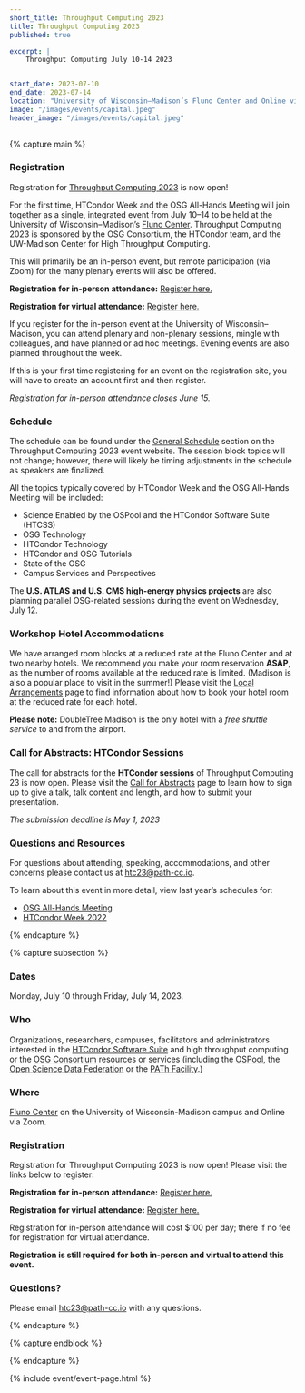 ```yaml
---
short_title: Throughput Computing 2023
title: Throughput Computing 2023
published: true

excerpt: |
    Throughput Computing July 10-14 2023


start_date: 2023-07-10
end_date: 2023-07-14
location: "University of Wisconsin–Madison’s Fluno Center and Online via Zoom"
image: "/images/events/capital.jpeg"
header_image: "/images/events/capital.jpeg"
---
```


{% capture main %}

### Registration

Registration for [Throughput Computing 2023](https://agenda.hep.wisc.edu/event/2014/) is now open!

For the first time, HTCondor Week and the OSG All-Hands Meeting will join together as a single, integrated event from July 10–14 to be held at the University of Wisconsin–Madison’s [Fluno Center](https://fluno.com/). Throughput Computing 2023 is sponsored by the OSG Consortium, the HTCondor team, and the UW-Madison Center for High Throughput Computing.

This will primarily be an in-person event, but remote participation (via Zoom) for the many plenary events will also be offered.

**Registration for in-person attendance:** [Register here.](https://uw.ungerboeck.com/prod/emc00/PublicSignIn.aspx?&aat=hAc2KhMWB4wgUAGwFEqLOM9xYB4D841E2wk3wrAJ6R8%3d)

**Registration for virtual attendance:** [Register here.](https://agenda.hep.wisc.edu/event/2014/registrations/251/)

If you register for the in-person event at the University of Wisconsin–Madison, you can attend plenary and non-plenary sessions, mingle with colleagues, and have planned or ad hoc meetings. Evening events are also planned throughout the week.

If this is your first time registering for an event on the registration site, you will have to create an account first and then register.

*Registration for in-person attendance closes June 15.*

### Schedule

The schedule can be found under the [General Schedule](https://agenda.hep.wisc.edu/event/2014/timetable/#20230710) section on the Throughput Computing  2023 event website. The session block topics will not change; however, there will likely be timing adjustments in the schedule as speakers are finalized.

All the topics typically covered by HTCondor Week and the OSG All-Hands Meeting will be included:

- Science Enabled by the OSPool and the HTCondor Software Suite (HTCSS)
- OSG Technology
- HTCondor Technology
- HTCondor and OSG Tutorials
- State of the OSG
- Campus  Services and Perspectives

The **U.S. ATLAS and U.S. CMS high-energy physics projects** are also planning parallel OSG-related sessions during the event on Wednesday, July 12.

### Workshop Hotel Accommodations

We have arranged room blocks at a reduced rate at the Fluno Center and at two nearby hotels. We recommend you make your room reservation **ASAP**, as the number of rooms available at the reduced rate is limited. (Madison is also a popular place to visit in the summer!) Please visit the [Local Arrangements](https://agenda.hep.wisc.edu/event/2014/page/55-local-arrangements) page to find information about how to book your hotel room at the reduced rate for each hotel.

**Please note:** DoubleTree Madison is the only hotel with a *free shuttle service* to and from the airport.

### Call for Abstracts: HTCondor Sessions

The call for abstracts for the **HTCondor sessions** of Throughput Computing 23 is now open. Please visit the [Call for Abstracts](https://agenda.hep.wisc.edu/event/2014/abstracts/) page to learn how to sign up to give a talk, talk content and length, and how to submit your presentation.

*The submission deadline is May 1, 2023*

### Questions and Resources

For questions about attending, speaking, accommodations, and other concerns please contact us at [htc23@path-cc.io](mailto:htc23@path-cc.io).

To learn about this event in more detail, view last year’s schedules for:

- [OSG All-Hands Meeting](https://osg-htc.org/all-hands/2022/schedule/)
- [HTCondor Week 2022](https://agenda.hep.wisc.edu/event/1733/timetable/#20220523)

{% endcapture %}


{% capture subsection %}
### Dates

Monday, July 10 through Friday, July 14, 2023.

### Who

Organizations, researchers, campuses, facilitators and administrators interested in the [HTCondor Software Suite](https://htcondor.org) and high throughput computing or the [OSG Consortium](https://osg-htc.org/) resources or services (including the [OSPool](https://osg-htc.org/services/open_science_pool.html), the [Open Science Data Federation](https://osg-htc.org/services/osdf.html) or the [PATh Facility](https://path-cc.io/facility/).)

### Where

[Fluno Center](https://fluno.com/) on the University of Wisconsin-Madison campus and Online via Zoom.

### Registration

Registration for Throughput Computing 2023 is now open! Please visit the links below to register:

**Registration for in-person attendance:** [Register here.](https://uw.ungerboeck.com/prod/emc00/PublicSignIn.aspx?&aat=hAc2KhMWB4wgUAGwFEqLOM9xYB4D841E2wk3wrAJ6R8%3d)

**Registration for virtual attendance:** [Register here.](https://agenda.hep.wisc.edu/event/2014/registrations/251/)

Registration for in-person attendance will cost $100 per day; there if no fee for registration for virtual attendance.

**Registration is still required for both in-person and virtual to attend this event.**

### Questions?

Please email [htc23@path-cc.io](mailto:htc23@path-cc.io) with any questions.

{% endcapture %}

{% capture endblock %}


{% endcapture %}

{% include event/event-page.html %}

